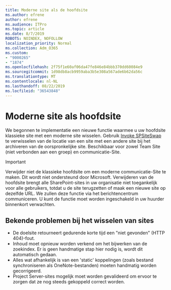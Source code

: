 ```yaml
---
title: Moderne site als de hoofdsite
ms.author: efrene
author: efrene
ms.audience: ITPro
ms.topic: article
ms.date: 8/7/2019
ROBOTS: NOINDEX, NOFOLLOW
localization_priority: Normal
ms.collection: Adm_O365
ms.custom:
- "9000265"
- "1874"
ms.openlocfilehash: 2f75f1e60af06da47fe846e84bbb370dd60084e9
ms.sourcegitcommit: 1d98db8acb9959aba3b5e308a567ade6b62da56c
ms.translationtype: MT
ms.contentlocale: nl-NL
ms.lasthandoff: 08/22/2019
ms.locfileid: "36543848"
---
```

# <a name="modern-site-as-root-site"></a>Moderne site als hoofdsite

We begonnen te implementatie een nieuwe functie waarmee u uw hoofdsite klassieke site met een moderne site wisselen. Gebruik [Invoke SPSiteSwap](https://docs.microsoft.com/powershell/module/sharepoint-online/invoke-spositeswap?view=sharepoint-ps) te verwisselen van de locatie van een site met een andere site bij het archiveren van de oorspronkelijke site. Beschikbaar voor zowel Team Site (niet verbonden aan een groep) en communicatie-Site. 

>[!Important]
> Verwijder niet de klassieke hoofdsite om een moderne communicatie-Site te maken. Dit wordt niet ondersteund door Microsoft. Verwijderen van de hoofdsite brengt alle SharePoint-sites in uw organisatie niet toegankelijk voor alle gebruikers, totdat u de site terugzetten of maak een nieuwe site op dezelfde URL. We zullen deze functie via het berichtencentrum communiceren. U kunt de functie moet worden ingeschakeld in uw huurder binnenkort verwachten.

## <a name="known-issues-with-swapping-sites"></a>Bekende problemen bij het wisselen van sites
- De doelsite retourneert gedurende korte tijd een "niet gevonden" (HTTP 404)-fout.
- Inhoud moet opnieuw worden verkend om het bijwerken van de zoekindex. Er is geen handmatige stap hier nodig is, wordt dit automatisch gedaan.
- Alles wat afhankelijk is van een 'static' koppelingen (zoals bestand synchroniseren als OneNote-bestanden) moeten handmatig worden gecorrigeerd.
- Project Server-sites mogelijk moet worden gevalideerd om ervoor te zorgen dat ze nog steeds gekoppeld correct worden. 
